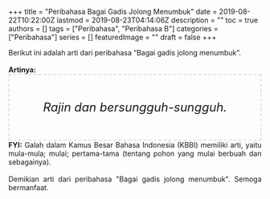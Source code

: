 +++
title = "Peribahasa Bagai Gadis Jolong Menumbuk"
date = 2019-08-22T10:22:00Z
lastmod = 2019-08-23T04:14:06Z
description = ""
toc = true
authors = []
tags = ["Peribahasa", "Peribahasa B"]
categories = ["Peribahasa"]
series = []
featuredImage = ""
draft = false
+++

<div dir="ltr" style="text-align: left;" trbidi="on"><div style="text-align: justify;">Berikut ini adalah arti dari peribahasa “Bagai gadis jolong menumbuk”.</div><br /><div style="text-align: justify;"><b>Artinya:</b></div><div style="border: 2px dashed #ddd; font-size: 24px; height: auto; margin: 0 auto; padding: 50px; text-align: center; width: auto;"><i>Rajin dan bersungguh-sungguh.</i></div><div style="text-align: justify;"><b>FYI:</b> Galah dalam Kamus Besar Bahasa Indonesia (KBBI) memiliki arti, yaitu mula-mula; mulai; pertama-tama (tentang pohon yang mulai berbuah dan sebagainya).<br /><br /></div><div style="text-align: justify;">Demikian arti dari peribahasa "Bagai gadis jolong menumbuk". Semoga bermanfaat.</div></div>
